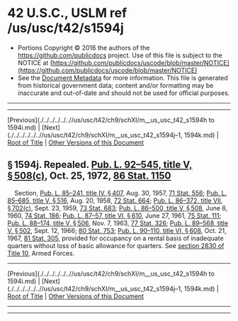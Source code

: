 ---
---

# 42 U.S.C., USLM ref /us/usc/t42/s1594j

* Portions Copyright © 2016 the authors of the https://github.com/publicdocs project.
  Use of this file is subject to the NOTICE at [https://github.com/publicdocs/uscode/blob/master/NOTICE](https://github.com/publicdocs/uscode/blob/master/NOTICE)
* See the [Document Metadata](././../../../../..//README.md) for more information.
  This file is generated from historical government data; content and/or formatting may be inaccurate and out-of-date and should not be used for official purposes.

----------
----------

[Previous](./../../../../..//us/usc/t42/ch9/schXI/m__us_usc_t42_s1594h to 1594i.md) | [Next](./../../../../..//us/usc/t42/ch9/schXI/m__us_usc_t42_s1594j–1, 1594k.md) | [Root of Title](./../../../../../) | [Other Versions of this Document](https://publicdocs.github.io/go/links?ns=uslm&ref=%2Fus%2Fusc%2Ft42%2Fs1594j)

## § 1594j. Repealed. [Pub. L. 92–545, title V, § 508(c)][/us/pl/92/545/s508/c], Oct. 25, 1972, [86 Stat. 1150][/us/stat/86/1150]

    Section, [Pub. L. 85–241, title IV, § 407][/us/pl/85/241/s407], Aug. 30, 1957, [71 Stat. 556][/us/stat/71/556]; [Pub. L. 85–685, title V, § 516][/us/pl/85/685/s516], Aug. 20, 1958, [72 Stat. 664][/us/stat/72/664]; [Pub. L. 86–372, title VII, § 702(c)][/us/pl/86/372/s702/c], Sept. 23, 1959, [73 Stat. 683][/us/stat/73/683]; [Pub. L. 86–500, title V, § 508][/us/pl/86/500/s508], June 8, 1960, [74 Stat. 186][/us/stat/74/186]; [Pub. L. 87–57, title VI, § 610][/us/pl/87/57/s610], June 27, 1961, [75 Stat. 111][/us/stat/75/111]; [Pub. L. 88–174, title V, § 506][/us/pl/88/174/s506], Nov. 7, 1963, [77 Stat. 326][/us/stat/77/326]; [Pub. L. 89–568, title V, § 502][/us/pl/89/568/s502], Sept. 12, 1966; [80 Stat. 753][/us/stat/80/753]; [Pub. L. 90–110, title VI, § 608][/us/pl/90/110/s608], Oct. 21, 1967, [81 Stat. 305][/us/stat/81/305], provided for occupancy on a rental basis of inadequate quarters without loss of basic allowance for quarters. See [section 2830 of Title 10][/us/usc/t10/s2830], Armed Forces.

----------

[Previous](./../../../../..//us/usc/t42/ch9/schXI/m__us_usc_t42_s1594h to 1594i.md) | [Next](./../../../../..//us/usc/t42/ch9/schXI/m__us_usc_t42_s1594j–1, 1594k.md) | [Root of Title](./../../../../../) | [Other Versions of this Document](https://publicdocs.github.io/go/links?ns=uslm&ref=%2Fus%2Fusc%2Ft42%2Fs1594j)

----------
----------

[/us/pl/92/545/s508/c]: https://publicdocs.github.io/go/links?ns=uslm&ref=%2Fus%2Fpl%2F92%2F545%2Fs508%2Fc
[/us/stat/86/1150]: https://publicdocs.github.io/go/links?ns=uslm&ref=%2Fus%2Fstat%2F86%2F1150
[/us/pl/85/241/s407]: https://publicdocs.github.io/go/links?ns=uslm&ref=%2Fus%2Fpl%2F85%2F241%2Fs407
[/us/stat/71/556]: https://publicdocs.github.io/go/links?ns=uslm&ref=%2Fus%2Fstat%2F71%2F556
[/us/pl/85/685/s516]: https://publicdocs.github.io/go/links?ns=uslm&ref=%2Fus%2Fpl%2F85%2F685%2Fs516
[/us/stat/72/664]: https://publicdocs.github.io/go/links?ns=uslm&ref=%2Fus%2Fstat%2F72%2F664
[/us/pl/86/372/s702/c]: https://publicdocs.github.io/go/links?ns=uslm&ref=%2Fus%2Fpl%2F86%2F372%2Fs702%2Fc
[/us/stat/73/683]: https://publicdocs.github.io/go/links?ns=uslm&ref=%2Fus%2Fstat%2F73%2F683
[/us/pl/86/500/s508]: https://publicdocs.github.io/go/links?ns=uslm&ref=%2Fus%2Fpl%2F86%2F500%2Fs508
[/us/stat/74/186]: https://publicdocs.github.io/go/links?ns=uslm&ref=%2Fus%2Fstat%2F74%2F186
[/us/pl/87/57/s610]: https://publicdocs.github.io/go/links?ns=uslm&ref=%2Fus%2Fpl%2F87%2F57%2Fs610
[/us/stat/75/111]: https://publicdocs.github.io/go/links?ns=uslm&ref=%2Fus%2Fstat%2F75%2F111
[/us/pl/88/174/s506]: https://publicdocs.github.io/go/links?ns=uslm&ref=%2Fus%2Fpl%2F88%2F174%2Fs506
[/us/stat/77/326]: https://publicdocs.github.io/go/links?ns=uslm&ref=%2Fus%2Fstat%2F77%2F326
[/us/pl/89/568/s502]: https://publicdocs.github.io/go/links?ns=uslm&ref=%2Fus%2Fpl%2F89%2F568%2Fs502
[/us/stat/80/753]: https://publicdocs.github.io/go/links?ns=uslm&ref=%2Fus%2Fstat%2F80%2F753
[/us/pl/90/110/s608]: https://publicdocs.github.io/go/links?ns=uslm&ref=%2Fus%2Fpl%2F90%2F110%2Fs608
[/us/stat/81/305]: https://publicdocs.github.io/go/links?ns=uslm&ref=%2Fus%2Fstat%2F81%2F305
[/us/usc/t10/s2830]: https://publicdocs.github.io/go/links?ns=uslm&ref=%2Fus%2Fusc%2Ft10%2Fs2830


